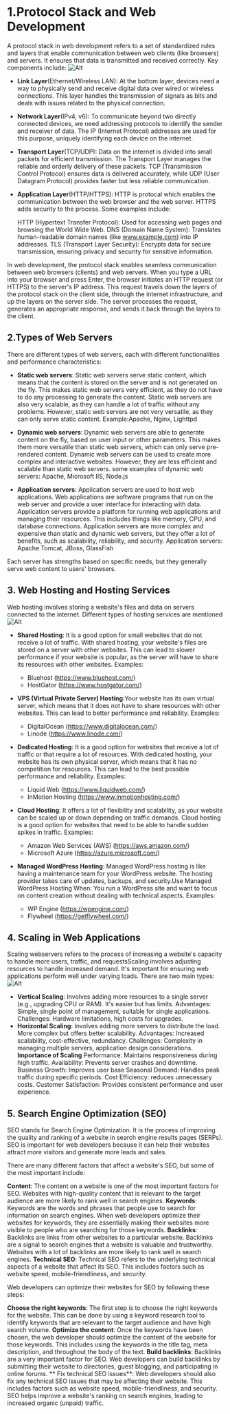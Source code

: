 # 1.Protocol Stack and Web Development
A protocol stack in web development refers to a set of standardized rules and layers that enable communication between web clients (like browsers) and servers. It ensures that data is transmitted and received correctly. Key components include:
![Alt](https://cdn.kastatic.org/ka-perseus-images/6a0cd3a5b7e709c2f637c959ba98705ad21e4e3c.svg)
-  **Link Layer**(Ethernet/Wireless LAN): At the bottom layer, devices need a way to physically send and receive digital data over wired or wireless connections. This layer handles the transmission of signals as bits and deals with issues related to the physical connection.

- **Network Layer**(IPv4, v6): To communicate beyond two directly connected devices, we need addressing protocols to identify the sender and receiver of data. The IP (Internet Protocol) addresses are used for this purpose, uniquely identifying each device on the internet.

- **Transport Layer**(TCP/UDP): Data on the internet is divided into small packets for efficient transmission. The Transport Layer manages the reliable and orderly delivery of these packets. TCP (Transmission Control Protocol) ensures data is delivered accurately, while UDP (User Datagram Protocol) provides faster but less reliable communication.

- **Application Layer**(HTTP/HTTPS): HTTP is protocal which enables the communication between the web browser and  the web server. HTTPS adds security to the process. Some examples include:

    HTTP (Hypertext Transfer Protocol): Used for accessing web pages and browsing the World Wide Web.
    DNS (Domain Name System): Translates human-readable domain names (like www.example.com) into IP addresses.
    TLS (Transport Layer Security): Encrypts data for secure transmission, ensuring privacy and security for sensitive information.
    
In web development, the protocol stack enables seamless communication between web browsers (clients) and web servers. When you type a URL into your browser and press Enter, the browser initiates an HTTP request (or HTTPS) to the server's IP address. This request travels down the layers of the protocol stack on the client side, through the internet infrastructure, and up the layers on the server side. The server processes the request, generates an appropriate response, and sends it back through the layers to the client.



## 2.Types of Web Servers

There are different types of web servers, each with different functionalities and performance characteristics:
- **Static web servers**:  Static web servers serve static content, which means that the content is stored on the server and is not generated on the fly. This makes static web servers very efficient, as they do not have to do any processing to generate the content. Static web servers are also very scalable, as they can handle a lot of traffic without any problems. However, static web servers are not very versatile, as they can only serve static content.
 Example:Apache, Nginx, Lighttpd

- **Dynamic web servers**: Dynamic web servers are able to generate content on the fly, based on user input or other parameters. This makes them more versatile than static web servers, which can only serve pre-rendered content. Dynamic web servers can be used to create more complex and interactive websites. However, they are less efficient and scalable than static web servers.
some examples of dynamic web servers: Apache, Microsoft IIS, Node.js

- **Application servers**: Application servers are used to host web applications. Web applications are software programs that run on the web server and provide a user interface for interacting with data. Application servers provide a platform for running web applications and managing their resources. This includes things like memory, CPU, and database connections. Application servers are more complex and expensive than static and dynamic web servers, but they offer a lot of benefits, such as scalability, reliability, and security.
 Application servers: Apache Tomcat, JBoss, GlassFish

Each server has strengths based on specific needs, but they generally serve web content to users' browsers.

## 3. Web Hosting and Hosting Services

Web hosting involves storing a website's files and data on servers connected to the internet. Different types of hosting services are mentioned ![Alt](https://concept.international/wp-content/uploads/2018/06/9.jpg)

- **Shared Hosting**: It is a good option for small websites that do not receive a lot of traffic. With shared hosting, your website's files are stored on a server with other websites. This can lead to slower performance if your website is popular, as the server will have to share its resources with other websites.
  Examples:
  - Bluehost (https://www.bluehost.com/)
   - HostGator (https://www.hostgator.com/)
- **VPS (Virtual Private Server) Hosting**:Your website has its own virtual server, which means that it does not have to share resources with other websites. This can lead to better performance and reliability.
 Examples:
   - DigitalOcean (https://www.digitalocean.com/)
   - Linode (https://www.linode.com/)
- **Dedicated Hosting**: It is a good option for websites that receive a lot of traffic or that require a lot of resources. With dedicated hosting, your website has its own physical server, which means that it has no competition for resources. This can lead to the best possible performance and reliability.
Examples:

    - Liquid Web (https://www.liquidweb.com/)
    - InMotion Hosting (https://www.inmotionhosting.com/)
- **Cloud Hosting**: It offers a lot of flexibility and scalability, as your website can be scaled up or down depending on traffic demands. Cloud hosting is a good option for websites that need to be able to handle sudden spikes in traffic.
 Examples:

    - Amazon Web Services (AWS) (https://aws.amazon.com/)
    - Microsoft Azure (https://azure.microsoft.com/)

- **Managed WordPress Hosting**: 
Managed WordPress hosting is like having a maintenance team for your WordPress website. The hosting provider takes care of updates, backups, and security.Use Managed WordPress Hosting When: You run a WordPress site and want to focus on content creation without dealing with technical aspects.
Examples:
     - WP Engine (https://wpengine.com/)
     - Flywheel (https://getflywheel.com/)

## 4. Scaling in Web Applications

Scaling webservers refers to the process of increasing a website's capacity to handle more users, traffic, and requestsScaling involves adjusting resources to handle increased demand. It's important for ensuring web applications perform well under varying loads. There are two main types:
![Alt](https://media.geeksforgeeks.org/wp-content/cdn-uploads/20210209202449/Scaling-Concept.png)
- **Vertical Scaling**: Involves adding more resources to a single server (e.g., upgrading CPU or RAM). It's easier but has limits.
     Advantages: Simple, single point of management, suitable for single applications.
    Challenges: Hardware limitations, high costs for upgrades.
- **Horizontal Scaling**: Involves adding more servers to distribute the load. More complex but offers better scalability.
    Advantages: Increased scalability, cost-effective, redundancy.
    Challenges: Complexity in managing multiple servers, application design considerations.
**Importance of Scaling**
  Performance: Maintains responsiveness during high traffic.
    Availability: Prevents server crashes and downtime.
    Business Growth: Improves user base
    Seasonal Demand: Handles peak traffic during specific periods.
    Cost Efficiency:  reduces unnecessary costs.
    Customer Satisfaction: Provides consistent performance and user experience.

## 5. Search Engine Optimization (SEO)

SEO stands for Search Engine Optimization. It is the process of improving the quality and ranking of a website in search engine results pages (SERPs). SEO is important for web developers because it can help their websites attract more visitors and generate more leads and sales.

There are many different factors that affect a website's SEO, but some of the most important include:

  **Content**: The content on a website is one of the most important factors for SEO. Websites with high-quality content that is relevant to the target audience are more likely to rank well in search engines.
    **Keywords**: Keywords are the words and phrases that people use to search for information on search engines. When web developers optimize their websites for keywords, they are essentially making their websites more visible to people who are searching for those keywords.
    **Backlinks**: Backlinks are links from other websites to a particular website. Backlinks are a signal to search engines that a website is valuable and trustworthy. Websites with a lot of backlinks are more likely to rank well in search engines.
    **Technical SEO**: Technical SEO refers to the underlying technical aspects of a website that affect its SEO. This includes factors such as website speed, mobile-friendliness, and security.

Web developers can optimize their websites for SEO by following these steps:

**Choose the right keywords**: The first step is to choose the right keywords for the website. This can be done by using a keyword research tool to identify keywords that are relevant to the target audience and have high search volume.
    **Optimize the content**: Once the keywords have been chosen, the web developer should optimize the content of the website for those keywords. This includes using the keywords in the title tag, meta description, and throughout the body of the text.
    **Build backlinks**: Backlinks are a very important factor for SEO. Web developers can build backlinks by submitting their website to directories, guest blogging, and participating in online forums.
   ** Fix technical SEO issues**: Web developers should also fix any technical SEO issues that may be affecting their website. This includes factors such as website speed, mobile-friendliness, and security.
SEO helps improve a website's ranking on search engines, leading to increased organic (unpaid) traffic.

